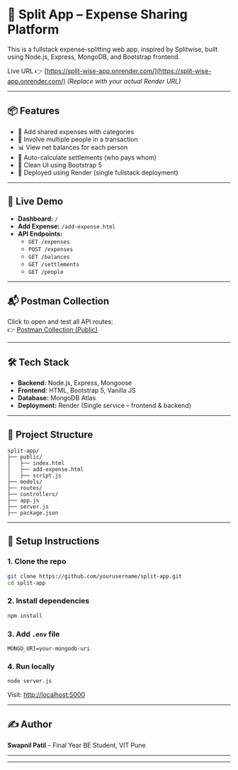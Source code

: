 # 🧾 Split App – Expense Sharing Platform

This is a fullstack expense-splitting web app, inspired by Splitwise, built using Node.js, Express, MongoDB, and Bootstrap frontend.

Live URL 👉 [https://split-wise-app.onrender.com/](https://split-wise-app.onrender.com/) *(Replace with your actual Render URL)*

---

## 📦 Features

- 💸 Add shared expenses with categories
- 👥 Involve multiple people in a transaction
- 📊 View net balances for each person
- 🔄 Auto-calculate settlements (who pays whom)
- 🎨 Clean UI using Bootstrap 5
- 📡 Deployed using Render (single fullstack deployment)

---

## 🚀 Live Demo

- **Dashboard:** `/`
- **Add Expense:** `/add-expense.html`
- **API Endpoints:**
  - `GET /expenses`
  - `POST /expenses`
  - `GET /balances`
  - `GET /settlements`
  - `GET /people`

---

## 📬 Postman Collection

Click to open and test all API routes:  
👉 [Postman Collection (Public)](https://swapnil-4477190.postman.co/workspace/Swapnil's-Workspace~279d3537-d925-4dd6-8482-cc3320b73181/collection/45766117-b10d32b2-ce05-47cb-ad8f-afec5624e437?action=share&creator=45766117)

---

## 🛠️ Tech Stack

- **Backend:** Node.js, Express, Mongoose
- **Frontend:** HTML, Bootstrap 5, Vanilla JS
- **Database:** MongoDB Atlas
- **Deployment:** Render (Single service – frontend & backend)

---

## 🧰 Project Structure

```
split-app/
├── public/
│   ├── index.html
│   ├── add-expense.html
│   ├── script.js
├── models/
├── routes/
├── controllers/
├── app.js
├── server.js
├── package.json
```

---

## 📌 Setup Instructions

### 1. Clone the repo
```bash
git clone https://github.com/yourusername/split-app.git
cd split-app
```

### 2. Install dependencies
```bash
npm install
```

### 3. Add `.env` file
```
MONGO_URI=your-mongodb-uri
```

### 4. Run locally
```bash
node server.js
```
Visit: [http://localhost:5000](http://localhost:5000)

---

## ✍️ Author
**Swapnil Patil** – Final Year BE Student, VIT Pune

---



---
